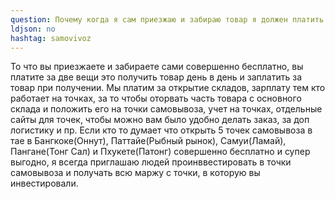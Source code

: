 ```yaml
---
question: Почему когда я сам приезжаю и забираю товар я должен платить за самовывоз?
ldjson: no
hashtag: samovivoz
---
```


То что вы приезжаете и забираете сами совершенно бесплатно, вы платите за две вещи это получить товар день в день и заплатить за товар при получении. Мы платим за открытие складов, зарплату тем кто работает на точках, за то чтобы оторвать часть товара с основного склада и положить его на точки самовывоза, учет на точках, отдельные сайты для точек, чтобы можно вам было удобно делать заказ, за доп логистику и пр. Если кто то думает что открыть 5 точек самовывоза в тае в Бангкоке(Оннут), Паттайе(Рыбный рынок), Самуи(Ламай), Пангане(Тонг Сал) и Пхукете(Патонг) совершенно бесплатно и супер выгодно, я всегда приглашаю людей проинввестировать в точки самовывоза и получать всю маржу с точки, в которую вы инвестировали. 
